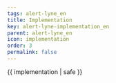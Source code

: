 ```yaml
---
tags: alert-lyne_en
title: Implementation
key: alert-lyne-implementation_en
parent: alert-lyne_en
icon: implementation
order: 3
permalink: false  
---
```

 {{ implementation | safe }}


